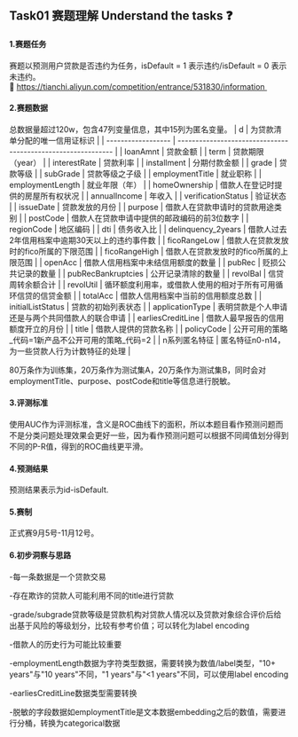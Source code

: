 ## Task01 赛题理解 Understand the tasks ❓
#### 1.赛题任务
  赛题以预测用户贷款是否违约为任务，isDefault = 1 表示违约/isDefault = 0 表示未违约。
  🔗 https://tianchi.aliyun.com/competition/entrance/531830/information 
#### 2.赛题数据
  总数据量超过120w，包含47列变量信息，其中15列为匿名变量。
  | d                  | 为贷款清单分配的唯一信用证标识                               |
| ------------------ | ------------------------------------------------------------ |
| loanAmnt           | 贷款金额                                                     |
| term               | 贷款期限（year）                                             |
| interestRate       | 贷款利率                                                     |
| installment        | 分期付款金额                                                 |
| grade              | 贷款等级                                                     |
| subGrade           | 贷款等级之子级                                               |
| employmentTitle    | 就业职称                                                     |
| employmentLength   | 就业年限（年）                                               |
| homeOwnership      | 借款人在登记时提供的房屋所有权状况                           |
| annualIncome       | 年收入                                                       |
| verificationStatus | 验证状态                                                     |
| issueDate          | 贷款发放的月份                                               |
| purpose            | 借款人在贷款申请时的贷款用途类别                             |
| postCode           | 借款人在贷款申请中提供的邮政编码的前3位数字                  |
| regionCode         | 地区编码                                                     |
| dti                | 债务收入比                                                   |
| delinquency_2years | 借款人过去2年信用档案中逾期30天以上的违约事件数              |
| ficoRangeLow       | 借款人在贷款发放时的fico所属的下限范围                       |
| ficoRangeHigh      | 借款人在贷款发放时的fico所属的上限范围                       |
| openAcc            | 借款人信用档案中未结信用额度的数量                           |
| pubRec             | 贬损公共记录的数量                                           |
| pubRecBankruptcies | 公开记录清除的数量                                           |
| revolBal           | 信贷周转余额合计                                             |
| revolUtil          | 循环额度利用率，或借款人使用的相对于所有可用循环信贷的信贷金额 |
| totalAcc           | 借款人信用档案中当前的信用额度总数                           |
| initialListStatus  | 贷款的初始列表状态                                           |
| applicationType    | 表明贷款是个人申请还是与两个共同借款人的联合申请             |
| earliesCreditLine  | 借款人最早报告的信用额度开立的月份                           |
| title              | 借款人提供的贷款名称                                         |
| policyCode         | 公开可用的策略_代码=1新产品不公开可用的策略_代码=2           |
| n系列匿名特征      | 匿名特征n0-n14，为一些贷款人行为计数特征的处理               |

  80万条作为训练集，20万条作为测试集A，20万条作为测试集B，同时会对employmentTitle、purpose、postCode和title等信息进行脱敏。
#### 3.评测标准
  使用AUC作为评测标准，含义是ROC曲线下的面积，所以本题目看作预测问题而不是分类问题处理效果会更好一些，因为看作预测问题可以根据不同阈值划分得到不同的P-R值，得到的ROC曲线更平滑。
#### 4.预测结果
  预测结果表示为id-isDefault.
#### 5.赛制
  正式赛9月5号-11月12号。
#### 6.初步洞察与思路

  -每一条数据是一个贷款交易
  
  -存在欺诈的贷款人可能利用不同的title进行贷款
  
  -grade/subgrade贷款等级是贷款机构对贷款人情况以及贷款对象综合评价后给出基于风险的等级划分，比较有参考价值；可以转化为label encoding
  
  -借款人的历史行为可能比较重要
  
  -employmentLength数据为字符类型数据，需要转换为数值/label类型，"10+ years"与"10 years"不同，"1 years"与"<1 years"不同，可以使用label encoding
  
  -earliesCreditLine数据类型需要转换
  
  -脱敏的字段数据如employmentTitle是文本数据embedding之后的数值，需要进行分桶，转换为categorical数据
